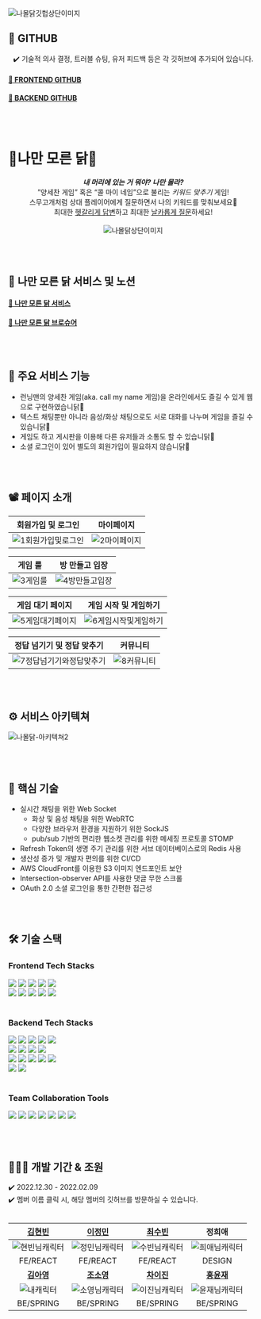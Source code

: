 ![나몰닭깃헙상단이미지](https://user-images.githubusercontent.com/117756400/216939133-6d703bcf-80ce-4939-ada5-a583af07185e.jpg)

## 🐣 GITHUB
<div align=center>

✔️ 기술적 의사 결정, 트러블 슈팅, 유저 피드백 등은 각 깃허브에 추가되어 있습니다.  
</div>

#### [🐣 FRONTEND GITHUB](https://github.com/namoldak/Frontend)
#### [🐣 BACKEND GITHUB](https://github.com/namoldak/Backend)

<br /> <br />

# 🐔나만 모른 닭🐔
<div align=center>

***내 머리에 있는 거 뭐야? 나만 몰라?***  
”양세찬 게임” 혹은 “콜 마이 네임”으로 불리는 *키워드 맞추기* 게임!  
스무고개처럼 상대 플레이어에게 질문하면서 나의 키워드를 맞춰보세요🐤  
최대한 <u>헷갈리게 답변</u>하고 최대한 <u>날카롭게 질문</u>하세요!  
<br />
![나몰닭상단이미지](https://user-images.githubusercontent.com/117756400/216971099-fff770a8-8462-4ad0-91f1-64463703bf5f.png)  
</div>

<br /> <br />

## 🔗 나만 모른 닭 서비스 및 노션
#### [🐔 나만 모른 닭 서비스](https://namoldak.com)
#### [🐔 나만 모른 닭 브로슈어](https://colossal-chokeberry-fec.notion.site/39515b59c604426494e905a62410ce3b)

<br /> <br />

## 📢 주요 서비스 기능
<ul>
<li> 런닝맨의 양세찬 게임(aka. call my name 게임)을 온라인에서도 즐길 수 있게 웹으로 구현하였습니닭🐔 </li>
<li> 텍스트 채팅뿐만 아니라 음성/화상 채팅으로도 서로 대화를 나누며 게임을 즐길 수 있습니닭🐔 </li>
<li> 게임도 하고 게시판을 이용해 다른 유저들과 소통도 할 수 있습니닭🐔 </li>
<li> 소셜 로그인이 있어 별도의 회원가입이 필요하지 않습니닭🐔 </li>
</ul>

<br /> <br />

## 📽 페이지 소개

| 회원가입 및 로그인 | 마이페이지 |
|:------:|:------:|
| ![1회원가입및로그인](https://user-images.githubusercontent.com/117756400/217148826-0b851380-8fb6-4f15-860a-185ec9bab180.gif) | ![2마이페이지](https://user-images.githubusercontent.com/117756400/217147123-b5d36c26-c253-42a1-a725-0e2c06397644.gif) |

| 게임 룰 | 방 만들고 입장 |
|:------:|:------:|
| ![3게임룰](https://user-images.githubusercontent.com/117756400/217147543-a3d20992-a7aa-47fc-972a-e4d97a8ec26c.gif) | ![4방만들고입장](https://user-images.githubusercontent.com/117756400/217150029-462f4d0b-88f4-4929-a12d-101e8c1e1244.gif) |

| 게임 대기 페이지 | 게임 시작 및 게임하기 |
|:------:|:------:|
| ![5게임대기페이지](https://user-images.githubusercontent.com/117756400/217147619-a09f85da-96f3-47cf-bb02-8adef0ceabbe.gif) | ![6게임시작및게임하기](https://user-images.githubusercontent.com/117756400/217149536-23c4ec3c-3403-4d0c-993e-d13fe4541e3c.gif) |

| 정답 넘기기 및 정답 맞추기 | 커뮤니티 |
|:------:|:------:|
| ![7정답넘기기와정답맞추기](https://user-images.githubusercontent.com/117756400/217147360-1aead5da-05e4-4077-b623-49c602c5a32c.gif) | ![8커뮤니티](https://user-images.githubusercontent.com/117756400/217147494-fd52bba0-35e0-480b-ab84-a83c41fca523.gif) |

<br /> <br />

## ⚙️ 서비스 아키텍쳐
![나몰닭-아키텍쳐2](https://user-images.githubusercontent.com/117756400/216894689-8921deef-c813-42ca-a8f2-6e58f34fd4b8.jpg)

<br /> <br />

## 📌 핵심 기술
- 실시간 채팅을 위한 Web Socket
  - 화상 및 음성 채팅을 위한 WebRTC
  - 다양한 브라우저 환경을 지원하기 위한 SockJS
  - pub/sub 기반의 편리한 웹소켓 관리를 위한 메세징 프로토콜 STOMP
- Refresh Token의 생명 주기 관리를 위한 서브 데이터베이스로의 Redis 사용
- 생산성 증가 및 개발자 편의를 위한 CI/CD
- AWS CloudFront를 이용한 S3 이미지 엔드포인트 보안
- Intersection-observer API를 사용한 댓글 무한 스크롤
- OAuth 2.0 소셜 로그인을 통한 간편한 접근성

<br /> <br />

## 🛠 기술 스택

### Frontend Tech Stacks
<img src="https://img.shields.io/badge/axios-5A29E4?style=for-the-badge&logo=axios&logoColor=white">  <img src="https://img.shields.io/badge/redux-764ABC?style=for-the-badge&logo=redux&logoColor=white">  <img src="https://img.shields.io/badge/react-61DAFB?style=for-the-badge&logo=react&logoColor=black">  <img src="https://img.shields.io/badge/sockJS-010101?style=for-the-badge&logo=socket.io&logoColor=white">  <img src="https://img.shields.io/badge/webrtc-333333?style=for-the-badge&logo=webrtc&logoColor=white">
<br />
<img src="https://img.shields.io/badge/react router-CA4245?style=for-the-badge&logo=reactrouter&logoColor=black">  <img src="https://img.shields.io/badge/styled components-DB7093?style=for-the-badge&logo=styledcomponents&logoColor=black">  <img src="https://img.shields.io/badge/html5-E34F26?style=for-the-badge&logo=html5&logoColor=white">  <img src="https://img.shields.io/badge/css-1572B6?style=for-the-badge&logo=css3&logoColor=white">  <img src="https://img.shields.io/badge/javascript-F7DF1E?style=for-the-badge&logo=javascript&logoColor=black">
<br /> <br />

### Backend Tech Stacks
<img src="https://img.shields.io/badge/java-007396?style=for-the-badge&logo=java&logoColor=white">  <img src="https://img.shields.io/badge/spring-6DB33F?style=for-the-badge&logo=spring&logoColor=white">  <img src="https://img.shields.io/badge/springboot-6DB33F?style=for-the-badge&logo=springboot&logoColor=white">  <img src="https://img.shields.io/badge/JWT-black?style=for-the-badge&logo=JSON%20web%20tokens&logoColor=white">  <img src="https://img.shields.io/badge/spring security-6DB33F?style=for-the-badge&logo=springsecurity&logoColor=white">
<br />
<img src="https://img.shields.io/badge/websocket-FFCD00?style=for-the-badge&logo=websocket&logoColor=white">  <img src="https://img.shields.io/badge/sockJS-010101?style=for-the-badge&logo=socket.io&logoColor=white">  <img src="https://img.shields.io/badge/webrtc-333333?style=for-the-badge&logo=webrtc&logoColor=white">  <img src="https://img.shields.io/badge/stomp-006272?style=for-the-badge&logo=stomp&logoColor=white">
<br />
<img src="https://img.shields.io/badge/mysql-4479A1?style=for-the-badge&logo=mysql&logoColor=white">  <img src="https://img.shields.io/badge/redis-DC382D?style=for-the-badge&logo=redis&logoColor=white">  <img src="https://img.shields.io/badge/amazon ec2-FF9900?style=for-the-badge&logo=amazonec2&logoColor=white">  <img src="https://img.shields.io/badge/amazon s3-569A31?style=for-the-badge&logo=amazons3&logoColor=white">  <img src="https://img.shields.io/badge/amazon rds-527FFF?style=for-the-badge&logo=amazonrds&logoColor=white"> 
<br />
<img src="https://img.shields.io/badge/aws codedeploy-FF9E9F?style=for-the-badge&logo=awscodedeploy&logoColor=white">  <img src="https://img.shields.io/badge/github actions-2088FF?style=for-the-badge&logo=githubactions&logoColor=white">
<br /> <br />
  
### Team Collaboration Tools
<img src="https://img.shields.io/badge/git-F05032?style=for-the-badge&logo=git&logoColor=white">  <img src="https://img.shields.io/badge/github-181717?style=for-the-badge&logo=github&logoColor=white">  <img src="https://img.shields.io/badge/figma-F24E1E?style=for-the-badge&logo=figma&logoColor=white">  <img src="https://img.shields.io/badge/slack-4A154B?style=for-the-badge&logo=slack&logoColor=white">  <img src="https://img.shields.io/badge/notion-000000?style=for-the-badge&logo=notion&logoColor=white">  <img src="https://img.shields.io/badge/postman-FF6C37?style=for-the-badge&logo=postman&logoColor=white">  <img src="https://img.shields.io/badge/intellij-000000?style=for-the-badge&logo=intellijidea&logoColor=white">
<br />

</div>

<br /><br />

## 🧑🏻‍💻 개발 기간 & 조원
✔️ 2022.12.30 - 2022.02.09
<br />
✔️ 멤버 이름 클릭 시, 해당 멤버의 깃허브를 방문하실 수 있습니다.
<br /> <br />
<div align=center>

|  [김현빈](https://github.com/kimmy199535)  | [이정민](https://github.com/kkookk55) | [최수빈](https://github.com/123456soobin-choi) | 정희애 |
|:---:|:---:|:---:|:---:|
| ![현빈님캐릭터](https://user-images.githubusercontent.com/117756400/216781489-d5e60509-684d-4636-b7e6-af714a2d921c.png) | ![정민님캐릭터](https://user-images.githubusercontent.com/117756400/216781452-8767b30e-5180-4270-8685-448b87cde9a7.png) | ![수빈님캐릭터](https://user-images.githubusercontent.com/117756400/216781532-113c826a-a330-4573-8a13-525446a61e0b.png) | ![희애님캐릭터](https://user-images.githubusercontent.com/117756400/216781821-9adf9b05-907a-4d55-8ac4-11c09534a3c1.png) |
| FE/REACT | FE/REACT | FE/REACT | DESIGN |
| **[김아영](https://github.com/isladaisy)** | **[조소영](https://github.com/littlezero48)** | **[차이진](https://github.com/leejincha)** | **[홍윤재](https://github.com/PigletHong)** |
| ![내캐릭터](https://user-images.githubusercontent.com/117756400/216781592-6934710c-1e4a-43dd-aeb9-2117b5fed5f4.png) | ![소영님캐릭터](https://user-images.githubusercontent.com/117756400/216781599-b9559a95-20d8-4b76-90a4-12151263a203.png) | ![이진님캐릭터](https://user-images.githubusercontent.com/117756400/216889730-6221074f-7875-46c4-96c0-a516a7262ff9.png) | ![윤재님캐릭터](https://user-images.githubusercontent.com/117756400/216895789-d84c1ac7-16ec-42e8-ac42-d0b5a50ae9d0.png) |
| BE/SPRING | BE/SPRING | BE/SPRING | BE/SPRING |
</div>
<br /> <br /> <br />
